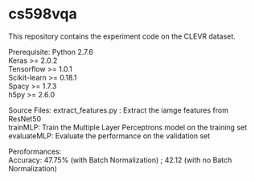 # cs598vqa 
This repository contains the experiment code on the CLEVR dataset.  
 
Prerequisite: 
	Python 2.7.6   
	Keras >= 2.0.2  
	Tensorflow >= 1.0.1  
	Scikit-learn >= 0.18.1  
	Spacy >= 1.7.3   
	h5py >= 2.6.0   
 
Source Files: 
	extract_features.py : Extract the iamge features from ResNet50   
	trainMLP: Train the Multiple Layer Perceptrons model on the training set    
	evaluateMLP: Evaluate the performance on the validation set   
 
Peroformances:	
	Accuracy: 47.75% (with Batch Normalization) ; 42.12 (with no Batch Normalization)  


